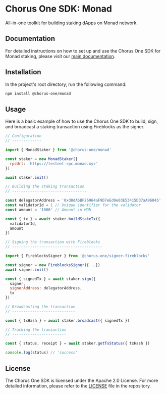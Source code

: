 # Chorus One SDK: Monad

All-in-one toolkit for building staking dApps on Monad network.

## Documentation

For detailed instructions on how to set up and use the Chorus One SDK for Monad staking, please visit our [main documentation](https://chorus-one.gitbook.io/sdk/build-your-staking-dapp/monad/overview).

## Installation

In the project's root directory, run the following command:

```bash
npm install @chorus-one/monad
```

## Usage

Here is a basic example of how to use the Chorus One SDK to build, sign, and broadcast a staking transaction using Fireblocks as the signer.

```javascript
// Configuration
// -------------

import { MonadStaker } from '@chorus-one/monad'

const staker = new MonadStaker({
  rpcUrl: 'https://testnet-rpc.monad.xyz'
})

await staker.init()

// Building the staking transaction
// ---------------------------------

const delegatorAddress = '0xd8dA6BF26964aF9D7eEd9e03E53415D37aA96045'
const validatorId = 1 // Unique identifier for the validator
const amount = '1000' // Amount in MON

const { tx } = await staker.buildStakeTx({
  validatorId,
  amount
})

// Signing the transaction with Fireblocks
// ----------------------------------------

import { FireblocksSigner } from '@chorus-one/signer-fireblocks'

const signer = new FireblocksSigner({...})
await signer.init()

const { signedTx } = await staker.sign({
  signer,
  signerAddress: delegatorAddress,
  tx
})

// Broadcasting the transaction
// ----------------------------

const { txHash } = await staker.broadcast({ signedTx })

// Tracking the transaction
// ------------------------

const { status, receipt } = await staker.getTxStatus({ txHash })

console.log(status) // 'success'
```

## License

The Chorus One SDK is licensed under the Apache 2.0 License. For more detailed information, please refer to the [LICENSE](./LICENSE) file in the repository.
